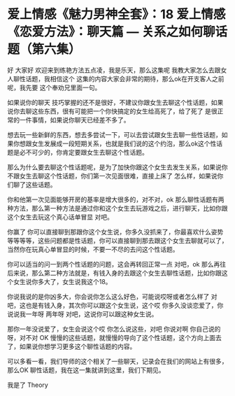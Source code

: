 # 爱上情感《魅力男神全套》：18 爱上情感《恋爱方法》：聊天篇 — 关系之如何聊话题（第六集）

好 大家好 欢迎来到练艳方法五点凌，我是乐天，那么这集呢 我教大家怎么去跟女人聊性话题，我相信这个 这集的内容大家会非常的期待，那么ok在开支客人之前呢，我先要 这个奉劝兄里面一句。

如果说你的聊天 技巧掌握的还不是很好，不建议你跟女生去聊这个性话题，如果说你去聊这些东西，很有可能把一个你快搞定的女生给高死了，给了死了 是很正常的一件事情，如果说你聊天已经差不多了。

想去玩一些新鲜的东西，想去多尝试一下，可以去尝试跟女生去聊一些性话题，如果你想跟女生发展成一段短期关系，也就是我们说的这个约泡，那么ok这个性话题是必不可少的，你肯定要跟女生去聊这个性话题。

那么为什么要去聊这个性话题呢，是为了加快你跟这个女生去发生关系，如果说你不跟女生去聊这个性话题，你们第一次见面很难，直接上床了 怎么样，如果说你们聊了这些话题。

你和他第一次见面能够开房的基率是增大很多的，对不对，ok 那么聊性话题有两种方法，那么第一种方法是通过你和这个女生去玩游戏之后，进行聊天，比如你跟这个女生去玩这个真心话单冒显 对吧。

你赢了 你可以直接聊到那跟你这个女生说，你多久没抓来了，你最喜欢什么姿势等等等等，这些问题都是性话题，你可以直接聊到那去跟这个女生去聊就可以了，当然你在玩真心单冒显的时候，不要一不尽的去问这个性话题。

你可以适当的问一到两个性话题的问题，这会再转回正常一点 对吧，ok 那么再往后来说，那么第二种方法就是，有钱入身的去跟这个女生去聊性话题，比如你跟这个女生说你多大了，女生说我这个18。

你说我说的是你凶多大，你会说你怎么这么好色，可能说哎呀或者怎么样了 对吧，这也是有钱入身，其次你可以跟这个女生说，这个哎 你多久没谈恋爱了，你说说我一年呀 两年呀 对吧，这说你可以跟这种女生说。

那你一年没说爱了，女生会说这个哎 你怎么说这些，对吧 你说对啊 你自己说的呀，对不对 OK 慢慢的这些话题，就慢慢的导向了这个性话题，这个方向上面去了，如果说你想学习更多这个聊性话题的内容。

可以多看一看，我们导师的这个相关了一些聊天，记录会在我们的网站上有很多，那么OK 聊性话题，我在这一集就讲到这里，我们下期见。

我是了 Theory
